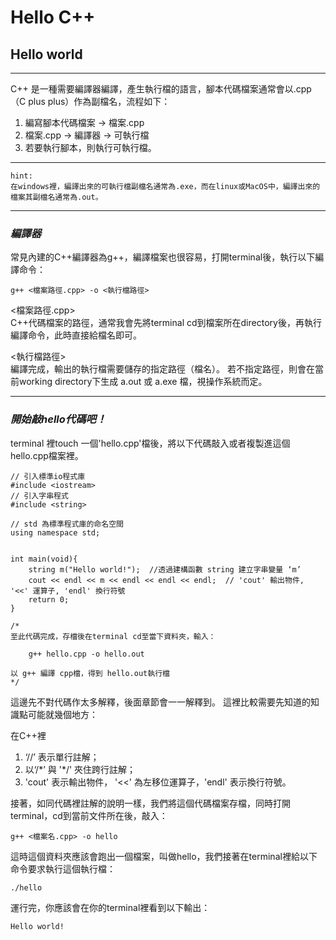 # Hello C++

## Hello world
----
C++ 是一種需要編譯器編譯，產生執行檔的語言，腳本代碼檔案通常會以.cpp （C plus plus）作為副檔名，流程如下：

1. 編寫腳本代碼檔案 -> 檔案.cpp
2. 檔案.cpp -> 編譯器 -> 可執行檔
3. 若要執行腳本，則執行可執行檔。
----
    hint: 
    在windows裡，編譯出來的可執行檔副檔名通常為.exe，而在linux或MacOS中，編譯出來的檔案其副檔名通常為.out。
----

### *編譯器*
常見內建的C++編譯器為g++，編譯檔案也很容易，打開terminal後，執行以下編譯命令：

    g++ <檔案路徑.cpp> -o <執行檔路徑>

<檔案路徑.cpp>  
    C++代碼檔案的路徑，通常我會先將terminal cd到檔案所在directory後，再執行編譯命令，此時直接給檔名即可。  

<執行檔路徑>  
    編譯完成，輸出的執行檔需要儲存的指定路徑（檔名）。
    若不指定路徑，則會在當前working directory下生成 a.out 或 a.exe 檔，視操作系統而定。
  
----
### *開始敲hello代碼吧！*  

terminal 裡touch 一個'hello.cpp'檔後，將以下代碼敲入或者複製進這個hello.cpp檔案裡。

    // 引入標準io程式庫
    #include <iostream>
    // 引入字串程式
    #include <string>

    // std 為標準程式庫的命名空間
    using namespace std;


    int main(void){
        string m("Hello world!");  //透過建構函數 string 建立字串變量 ‘m’
        cout << endl << m << endl << endl << endl;  // 'cout' 輸出物件, '<<' 運算子, 'endl' 換行符號
        return 0;
    }

    /*
    至此代碼完成，存檔後在terminal cd至當下資料夾，輸入：

        g++ hello.cpp -o hello.out
        
    以 g++ 編譯 cpp檔，得到 hello.out執行檔
    */

這邊先不對代碼作太多解釋，後面章節會一一解釋到。
這裡比較需要先知道的知識點可能就幾個地方：  

在C++裡 
1. ‘//’ 表示單行註解；
2. 以‘/\*’ 與 '\*/' 夾住跨行註解；
3. 'cout' 表示輸出物件， '<<' 為左移位運算子，'endl' 表示換行符號。

接著，如同代碼裡註解的說明一樣，我們將這個代碼檔案存檔，同時打開terminal，cd到當前文件所在後，敲入：  

    g++ <檔案名.cpp> -o hello

這時這個資料夾應該會跑出一個檔案，叫做hello，我們接著在terminal裡給以下命令要求執行這個執行檔：

    ./hello

運行完，你應該會在你的terminal裡看到以下輸出：

    Hello world!

